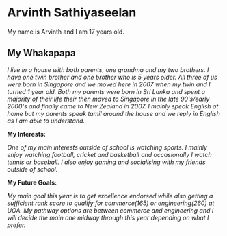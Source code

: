 # Arvinth Sathiyaseelan
My name is Arvinth and I am 17 years old.

## My Whakapapa
_I live in a house with both parents, one grandma and my two brothers. I have one twin brother and one brother who is 5 years older. All three of us were born in Singapore and we moved here in 2007 when my twin and I turned 1 year old. Both my parents were born in Sri Lanka and spent a majority of their life their then moved to Singapore in the late 90's/early 2000's and finally came to New Zealand in 2007. I mainly speak English at home but my parents speak tamil around the house and we reply in English as I am able to understand._

**My Interests:**

_One of my main interests outside of school is watching sports. I mainly enjoy watching football, cricket and basketball and occasionally I watch tennis or baseball. I also enjoy gaming and socialising with my friends outside of school._

**My Future Goals:**

_My main goal this year is to get excellence endorsed while also getting a sufficient rank score to qualify for commerce(165) or engineering(260) at UOA. My pathway options are between commerce and engineering and I will decide the main one midway through this year depending on what I prefer._
